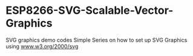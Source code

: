 # ESP8266-SVG-Scalable-Vector-Graphics
SVG graphics demo codes
Simple Series on how to set up SVG Graphics using www.w3.org/2000/svg
